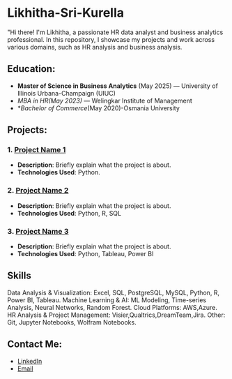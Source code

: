 # Likhitha-Sri-Kurella

"Hi there! I'm Likhitha, a passionate HR data analyst and business analytics professional. In this repository, I showcase my projects and work across various domains, such as HR analysis and business analysis.

##  Education:
- **Master of Science in Business Analytics** (May 2025) — University of Illinois Urbana-Champaign (UIUC)
- **MBA in HR*(May 2023)* — Welingkar Institute of Management
- **Bachelor of Commerce*(May 2020)-Osmania University

## Projects:

### 1. [Project Name 1](https://github.com/Likhitha3221/IBM-HR-DATA-SET.git)
- **Description**: Briefly explain what the project is about.
- **Technologies Used**: Python.

### 2. [Project Name 2](link-to-project-repo)
- **Description**: Briefly explain what the project is about.
- **Technologies Used**: Python, R, SQL

### 3. [Project Name 3](link-to-project-repo)
- **Description**: Briefly explain what the project is about.
- **Technologies Used**: Python, Tableau, Power BI

## Skills
Data Analysis & Visualization: Excel, SQL, PostgreSQL, MySQL, Python, R, Power BI, Tableau.
Machine Learning & AI: ML Modeling, Time-series Analysis, Neural Networks, Random Forest.
Cloud Platforms: AWS,Azure.
HR Analysis & Project Management: Visier,Qualtrics,DreamTeam,Jira.
Other: Git, Jupyter Notebooks, Wolfram Notebooks.


## Contact Me:
- [LinkedIn](https://www.linkedin.com/in/likhithasrik/)
- [Email](likhithasrikurella2@gmail.com)
